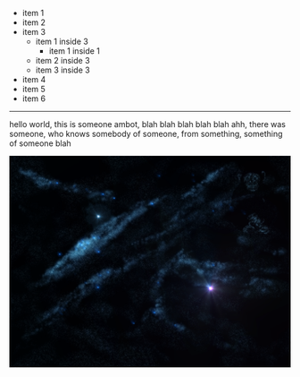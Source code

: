 - item 1
- item 2
- item 3
    - item 1 inside 3
      - item 1 inside 1
    - item 2 inside 3
    - item 3 inside 3
- item 4
- item 5
- item 6

<hr>

hello world, this is someone ambot, blah blah blah blah blah
ahh, there was someone, who knows somebody of someone,
from something, something of someone blah

![some pic](/test.png)

